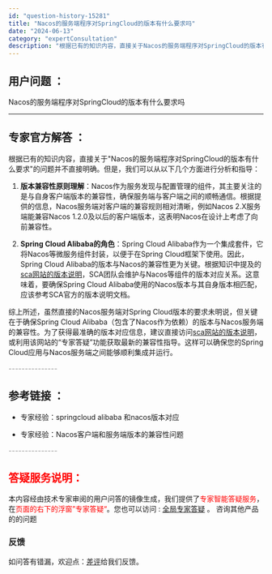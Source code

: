 ```yaml
---
id: "question-history-15281"
title: "Nacos的服务端程序对SpringCloud的版本有什么要求吗"
date: "2024-06-13"
category: "expertConsultation"
description: "根据已有的知识内容，直接关于Nacos的服务端程序对SpringCloud的版本有什么要求的问题并不直接明确。但是，我们可以从以下几个方面进行分析和指导：1. **版本兼容性原则理解**：Nacos作为服务发现与配置管理的组件，其主要关注的是与自身客户端版本的兼容性，确保服务端与客户端之间的顺畅通信"
---
```


## 用户问题 ： 
 Nacos的服务端程序对SpringCloud的版本有什么要求吗  

---------------
## 专家官方解答 ：

根据已有的知识内容，直接关于"Nacos的服务端程序对SpringCloud的版本有什么要求"的问题并不直接明确。但是，我们可以从以下几个方面进行分析和指导：

1. **版本兼容性原则理解**：Nacos作为服务发现与配置管理的组件，其主要关注的是与自身客户端版本的兼容性，确保服务端与客户端之间的顺畅通信。根据提供的信息，Nacos服务端对客户端的兼容规则相对清晰，例如Nacos 2.X服务端能兼容Nacos 1.2.0及以后的客户端版本，这表明Nacos在设计上考虑了向前兼容性。

2. **Spring Cloud Alibaba的角色**：Spring Cloud Alibaba作为一个集成套件，它将Nacos等微服务组件封装，以便于在Spring Cloud框架下使用。因此，Spring Cloud Alibaba的版本与Nacos的兼容性更为关键。根据知识中提及的[sca网站的版本说明](https://sca.aliyun.com/docs/2023/overview/version-explain/?spm=5176.29160081.0.0.74805a752XWBvK)，SCA团队会维护与Nacos等组件的版本对应关系。这意味着，要确保Spring Cloud Alibaba使用的Nacos版本与其自身版本相匹配，应该参考SCA官方的版本说明文档。

综上所述，虽然直接的Nacos服务端对Spring Cloud版本的要求未明说，但关键在于确保Spring Cloud Alibaba（包含了Nacos作为依赖）的版本与Nacos服务端的兼容性。为了获得最准确的版本对应信息，建议直接访问[sca网站的版本说明](https://sca.aliyun.com/docs/2023/overview/version-explain/?spm=5176.29160081.0.0.74805a752XWBvK)，或利用该网站的“专家答疑”功能获取最新的兼容性指导。这样可以确保您的Spring Cloud应用与Nacos服务端之间能够顺利集成并运行。


<font color="#949494">---------------</font> 


## 参考链接 ：

* 专家经验：springcloud alibaba 和nacos版本对应 
 
 * 专家经验：Nacos客户端和服务端版本的兼容性问题 


 <font color="#949494">---------------</font> 
 


## <font color="#FF0000">答疑服务说明：</font> 

本内容经由技术专家审阅的用户问答的镜像生成，我们提供了<font color="#FF0000">专家智能答疑服务</font>，在<font color="#FF0000">页面的右下的浮窗”专家答疑“</font>。您也可以访问 : [全局专家答疑](https://answer.opensource.alibaba.com/docs/intro) 。 咨询其他产品的的问题

### 反馈
如问答有错漏，欢迎点：[差评](https://ai.nacos.io/user/feedbackByEnhancerGradePOJOID?enhancerGradePOJOId=15301)给我们反馈。
